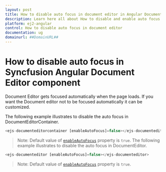 ```yaml
---
layout: post
title: How to disable auto focus in document editor in Angular Document editor component | Syncfusion
description: Learn here all about How to disable and enable auto focus in document editor in Syncfusion Angular Document editor component of Syncfusion Essential JS 2 and more.
platform: ej2-angular
control: How to disable auto focus in document editor 
documentation: ug
domainurl: ##DomainURL##
---
```


# How to disable auto focus in Syncfusion Angular Document Editor component

Document Editor gets focused automatically when the page loads. If you want the Document editor not to be focused automatically it can be customized.

The following example illustrates to disable the auto focus in DocumentEditorContainer.

```typescript
<ejs-documenteditorcontainer [enableAutoFocus]=false></ejs-documenteditorcontainer>
```

>Note: Default value of [`enableAutoFocus`](https://ej2.syncfusion.com/angular/documentation/api/document-editor-container/#enableautofocus) property is `true`.
The following example illustrates to disable the auto focus in DocumentEditor.

```typescript
<ejs-documenteditor [enableAutoFocus]=false></ejs-documenteditor>
```

>Note: Default value of [`enableAutoFocus`](https://ej2.syncfusion.com/angular/documentation/api/document-editor/#enableautofocus) property is `true`.